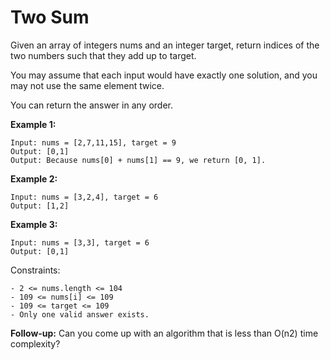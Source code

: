 <h1>Two Sum</h1>
Given an array of integers nums and an integer target, return indices of the two numbers such that they add up to target.

You may assume that each input would have exactly one solution, and you may not use the same element twice.

You can return the answer in any order.



<b>Example 1:</b> <br>
```
Input: nums = [2,7,11,15], target = 9
Output: [0,1]
Output: Because nums[0] + nums[1] == 9, we return [0, 1].
```

<b>Example 2:</b> <br>
```
Input: nums = [3,2,4], target = 6
Output: [1,2]
```

<b>Example 3:</b> <br>
```
Input: nums = [3,3], target = 6
Output: [0,1]
```

Constraints:
```
- 2 <= nums.length <= 104
- 109 <= nums[i] <= 109
- 109 <= target <= 109
- Only one valid answer exists.
```

<b>Follow-up:</b> Can you come up with an algorithm that is less than O(n2) time complexity?
